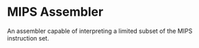 # MIPS Assembler
An assembler capable of interpreting a limited subset of the MIPS instruction set.
